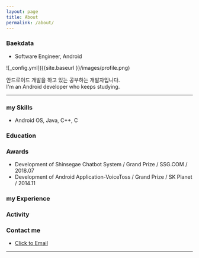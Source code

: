 ```yaml
---
layout: page
title: About
permalink: /about/
---
```


### Baekdata
* Software Engineer, Android


![_config.yml]({{site.baseurl }}/images/profile.png)

안드로이드 개발을 하고 있는 공부하는 개발자입니다.  
I'm an Android developer who keeps studying.  

---

### my Skills
* Android OS, Java, C++, C  

  

### Education  


  
### Awards
* Development of Shinsegae Chatbot System / Grand Prize / SSG.COM / 2018.07
* Development of Android Application-VoiceToss / Grand Prize / SK Planet / 2014.11




### my Experience  


  
### Activity  


  
### Contact me

* [Click to Email](mailto:wowterry9044@gmail.com)  

---